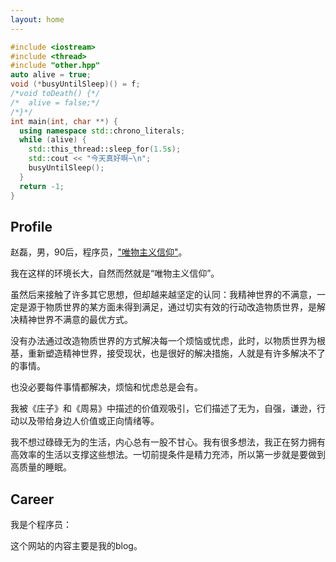 ```yaml
---
layout: home
---
```


```cpp
#include <iostream>
#include <thread>
#include "other.hpp"
auto alive = true;
void (*busyUntilSleep)() = f;
/*void toDeath() {*/
/*  alive = false;*/
/*}*/
int main(int, char **) {
  using namespace std::chrono_literals;
  while (alive) {
    std::this_thread::sleep_for(1.5s);
    std::cout << "今天真好啊~\n";
    busyUntilSleep();
  }
  return -1;
}
```
## Profile
赵磊，男，90后，程序员，["唯物主义信仰"](http://opinion.people.com.cn/n/2015/1019/c159301-27711780.html)。


我在这样的环境长大，自然而然就是“唯物主义信仰”。

虽然后来接触了许多其它思想，但却越来越坚定的认同：我精神世界的不满意，一定是源于物质世界的某方面未得到满足，通过切实有效的行动改造物质世界，是解决精神世界不满意的最优方式。

没有办法通过改造物质世界的方式解决每一个烦恼或忧虑，此时，以物质世界为根基，重新塑造精神世界，接受现状，也是很好的解决措施，人就是有许多解决不了的事情。

也没必要每件事情都解决，烦恼和忧虑总是会有。

我被《庄子》和《周易》中描述的价值观吸引，它们描述了无为，自强，谦逊，行动以及带给身边人价值或正向情绪等。

我不想过碌碌无为的生活，内心总有一股不甘心。我有很多想法，我正在努力拥有高效率的生活以支撑这些想法。一切前提条件是精力充沛，所以第一步就是要做到高质量的睡眠。

## Career
我是个程序员：

<ProfileMe />

这个网站的内容主要是我的blog。

<div id="footer" style="
    bottom: -25px;
    left: 0;
    width: 100%;
    text-align: center;
    font-size: 13px;
    line-height: 22px;
    position: absolute;
    /* background-color: rgba(150, 150, 150, 0.4); */
    /* border-top: 1px dashed rgba(150, 150, 150, 0.4); */
    /* line-height: 30px; */
    cursor: pointer;
    z-index: 100;
  ">
  <span style="position: relative">
    <a href="https://beian.miit.gov.cn/">豫ICP备2023028578号 </a>
  </span>
  |
  <span style="position: relative">
    <a href="https://beian.mps.gov.cn/#/query/webSearch?code=41061102000409">豫公网安备41061102000409号</a>
  </span>
</div>

<style>

#footer {
  background-color: var(--vp-c-bg);

  border-color: var(--vp-input-border-color);
}
</style>




<!-- 
这是成果展示，不是历程。它是要输出<<给别人看的>>，人们更关注结果，而不是过程。
只考虑当前的状态，而不考虑未来的情况，



所以此部分输出的是:

<<<我当前的成果！！！>>>
-->
